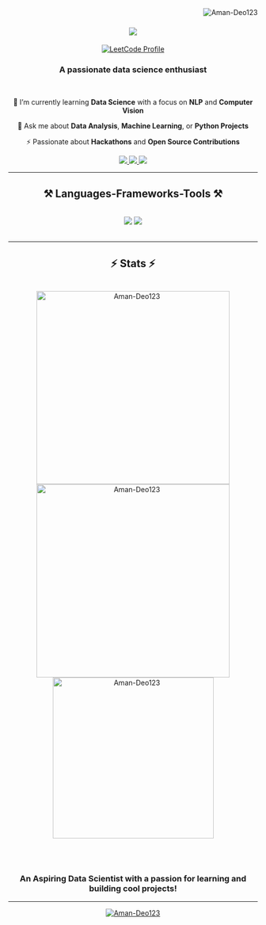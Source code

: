 <img align="right" src="https://komarev.com/ghpvc/?username=Aman-Deo123&label=Profile%20views&color=0e75b6&style=flat" alt="Aman-Deo123" />

<h1 align="center">
    <img src="https://readme-typing-svg.herokuapp.com/?font=Righteous&size=35&center=true&vCenter=true&width=500&height=70&duration=4000&lines=Hi+There!+👋;+I'm+Aman+Kumar+Deo;" />
</h1>
<div align="center">
  <a href="https://leetcode.com/u/AmanDeo4215" target="_blank">
    <img src="https://img.shields.io/badge/LeetCode-FFA116?style=for-the-badge&logo=leetcode&logoColor=black" alt="LeetCode Profile" />
  </a>
</div>


<h3 align="center">A passionate data science enthusiast</h3>

<br/>

<div align="center">
 
🌱 I’m currently learning **Data Science** with a focus on **NLP** and **Computer Vision**

💬 Ask me about **Data Analysis**, **Machine Learning**, or **Python Projects**

⚡ Passionate about **Hackathons** and **Open Source Contributions**

</div>

<div align="center"> 
  <a href="mailto:shwetdeo1234@gmail.com">
    <img src="https://img.shields.io/badge/Gmail-333333?style=for-the-badge&logo=gmail&logoColor=red" />
  </a>
  <a href="https://www.linkedin.com/in/aman-kumar-deo-73a1002ba" target="_blank">
    <img src="https://img.shields.io/badge/LinkedIn-0077B5?style=for-the-badge&logo=linkedin&logoColor=white" target="_blank" />
  </a>
  <a href="https://github.com/Aman-Deo123" target="_blank">
     <img src="https://img.shields.io/badge/GitHub-181717?style=for-the-badge&logo=github&logoColor=white" target="_blank" />
  </a>
</div>

<hr/>

<h2 align="center">⚒️ Languages-Frameworks-Tools ⚒️</h2>
<br/>
<div align="center">
    <img src="https://skillicons.dev/icons?i=python,java,mysql,html,css,github,bootstrap,javascript" />
    <img src="https://skillicons.dev/icons?i=opencv,pytorch,flask,sklearn,tensorflow,mongodb,postgres" />
    <br>
</div>

<br/>
<hr/>

<h2 align="center">⚡ Stats ⚡</h2>
<br>
<div align="center">
  <img width=390 src="https://github-readme-streak-stats.herokuapp.com/?user=Aman-Deo123&count_private=true&theme=react&border_radius=10" alt="Aman-Deo123" />
  <img width=390 src="https://github-readme-stats.vercel.app/api?username=Aman-Deo123&count_private=true&show_icons=true&theme=react&rank_icon=github&border_radius=10" alt="Aman-Deo123" />
  <br/>
  <img width=325 align="center" src="https://github-readme-stats.vercel.app/api/top-langs?username=Aman-Deo123&&hide=HTML&langs_count=8&layout=compact&theme=react&border_radius=10&size_weight=0.5&count_weight=0.5&exclude_repo=github-readme-stats" alt="Aman-Deo123" />
</div>

<br/><br/>
<h3 align="center">An Aspiring Data Scientist with a passion for learning and building cool projects!</h3>

<hr/>
<div align="center">
    <p align="center"> <a href="https://github.com/ryo-ma/github-profile-trophy"><img src="https://github-profile-trophy.vercel.app/?username=Aman-Deo123" alt="Aman-Deo123" /></a> </p>
</div>
<br/>
